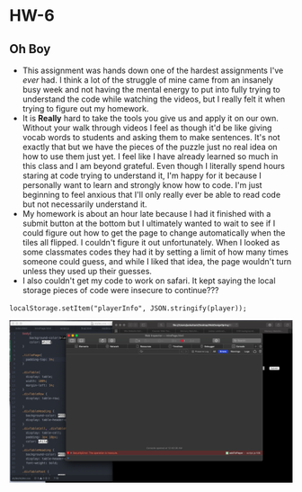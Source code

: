 # HW-6

## Oh Boy
- This assignment was hands down one of the hardest assignments I've *ever* had. I think a lot of the struggle of mine came from an insanely busy week and not having the mental energy to put into fully trying to understand the code while watching the videos, but I really felt it when trying to figure out my homework.
- It is **Really** hard to take the tools you give us and apply it on our own. Without your walk through videos I feel as though it'd be like giving vocab words to students and asking them to make sentences. It's not exactly that but we have the pieces of the puzzle just no real idea on how to use them just yet. I feel like I have already learned so much in this class and I am beyond grateful. Even though I literally spend hours staring at code trying to understand it, I'm happy for it because I personally want to learn and strongly know how to code. I'm just beginning to feel anxious that I'll only really ever be able to read code but not necessarily understand it.
- My homework is about an hour late because I had it finished with a submit button at the bottom but I ultimately wanted to wait to see if I could figure out how to get the page to change automatically when the tiles all flipped. I couldn't figure it out unfortunately. When I looked as some classmates codes they had it by setting a limit of how many times someone could guess, and while I liked that idea, the page wouldn't turn unless they used up their guesses.
- I also couldn't get my code to work on safari. It kept saying the local storage pieces of code were insecure to continue???

``localStorage.setItem("playerInfo", JSON.stringify(player));``


![my screenshot](media/screenshot.png)
